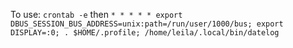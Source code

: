 To use: `crontab -e` then `* * * * * export DBUS_SESSION_BUS_ADDRESS=unix:path=/run/user/1000/bus; export DISPLAY=:0; . $HOME/.profile; /home/leila/.local/bin/datelog`